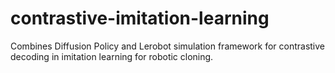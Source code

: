 # contrastive-imitation-learning
Combines Diffusion Policy and Lerobot simulation framework for contrastive decoding in imitation learning for robotic cloning.
